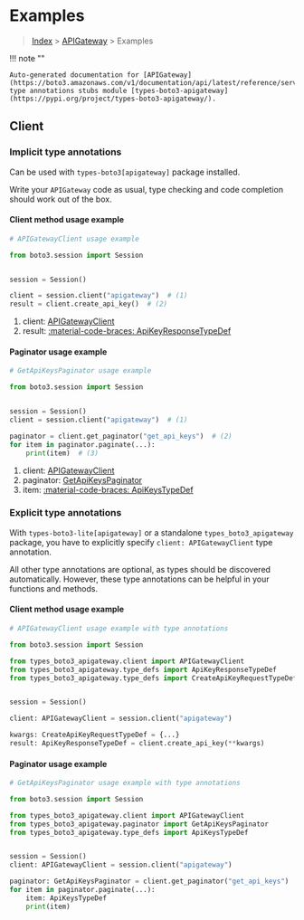 # Examples

> [Index](../README.md) > [APIGateway](./README.md) > Examples

!!! note ""

    Auto-generated documentation for [APIGateway](https://boto3.amazonaws.com/v1/documentation/api/latest/reference/services/apigateway.html#apigateway)
    type annotations stubs module [types-boto3-apigateway](https://pypi.org/project/types-boto3-apigateway/).

## Client

### Implicit type annotations

Can be used with `types-boto3[apigateway]` package installed.

Write your `APIGateway` code as usual,
type checking and code completion should work out of the box.


#### Client method usage example

```python
# APIGatewayClient usage example

from boto3.session import Session


session = Session()

client = session.client("apigateway")  # (1)
result = client.create_api_key()  # (2)
```

1. client: [APIGatewayClient](./client.md)
2. result: [:material-code-braces: ApiKeyResponseTypeDef](./type_defs.md#apikeyresponsetypedef)



#### Paginator usage example

```python
# GetApiKeysPaginator usage example

from boto3.session import Session


session = Session()
client = session.client("apigateway")  # (1)

paginator = client.get_paginator("get_api_keys")  # (2)
for item in paginator.paginate(...):
    print(item)  # (3)
```

1. client: [APIGatewayClient](./client.md)
2. paginator: [GetApiKeysPaginator](./paginators.md#getapikeyspaginator)
3. item: [:material-code-braces: ApiKeysTypeDef](./type_defs.md#apikeystypedef)




### Explicit type annotations

With `types-boto3-lite[apigateway]`
or a standalone `types_boto3_apigateway` package, you have to explicitly specify `client: APIGatewayClient` type annotation.

All other type annotations are optional, as types should be discovered automatically.
However, these type annotations can be helpful in your functions and methods.


#### Client method usage example

```python
# APIGatewayClient usage example with type annotations

from boto3.session import Session

from types_boto3_apigateway.client import APIGatewayClient
from types_boto3_apigateway.type_defs import ApiKeyResponseTypeDef
from types_boto3_apigateway.type_defs import CreateApiKeyRequestTypeDef


session = Session()

client: APIGatewayClient = session.client("apigateway")

kwargs: CreateApiKeyRequestTypeDef = {...}
result: ApiKeyResponseTypeDef = client.create_api_key(**kwargs)
```



#### Paginator usage example

```python
# GetApiKeysPaginator usage example with type annotations

from boto3.session import Session

from types_boto3_apigateway.client import APIGatewayClient
from types_boto3_apigateway.paginator import GetApiKeysPaginator
from types_boto3_apigateway.type_defs import ApiKeysTypeDef


session = Session()
client: APIGatewayClient = session.client("apigateway")

paginator: GetApiKeysPaginator = client.get_paginator("get_api_keys")
for item in paginator.paginate(...):
    item: ApiKeysTypeDef
    print(item)
```




